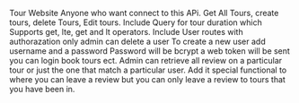 Tour Website 
Anyone who want connect to this APi.
Get All Tours, create tours, delete Tours, Edit tours.
Include Query for tour duration which Supports get, lte, get and lt operators.
Include User routes with authorazation only admin can delete a user
To create a new user add username and a password
Password will be bcrypt a web token will be sent you can login book tours ect.
Admin can retrieve all review on a particular tour or just the one that match a particular user.
Add it special functional to where you can leave a review but you can only leave a review to tours that you have been in.
